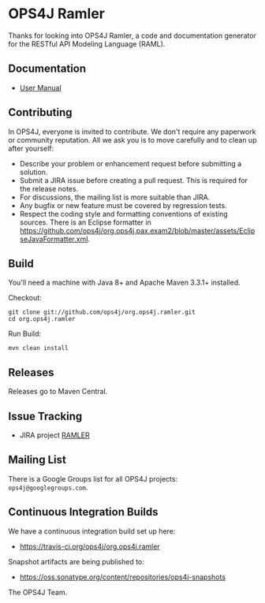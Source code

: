 # OPS4J Ramler

Thanks for looking into OPS4J Ramler, a code and documentation generator for the
RESTful API Modeling Language (RAML).

## Documentation

* [User Manual](http://ops4j.github.io/ramler/latest/)

## Contributing

In OPS4J, everyone is invited to contribute. We don't require any paperwork or community reputation.
All we ask you is to move carefully and to clean up after yourself: 

* Describe your problem or enhancement request before submitting a solution.
* Submit a JIRA issue before creating a pull request. This is required for the release notes.
* For discussions, the mailing list is more suitable than JIRA.
* Any bugfix or new feature must be covered by regression tests.
* Respect the coding style and formatting conventions of existing sources. There is an Eclipse
formatter in <https://github.com/ops4j/org.ops4j.pax.exam2/blob/master/assets/EclipseJavaFormatter.xml>.
 
## Build

You'll need a machine with Java 8+ and Apache Maven 3.3.1+ installed.

Checkout:

    git clone git://github.com/ops4j/org.ops4j.ramler.git
    cd org.ops4j.ramler

Run Build:

    mvn clean install

## Releases

Releases go to Maven Central.

## Issue Tracking

* JIRA project [RAMLER](http://team.ops4j.org/browse/RAMLER)

## Mailing List

There is a Google Groups list for all OPS4J projects: `ops4j@googlegroups.com`.

## Continuous Integration Builds

We have a continuous integration build set up here:

* <https://travis-ci.org/ops4j/org.ops4j.ramler>

Snapshot artifacts are being published to:

* <https://oss.sonatype.org/content/repositories/ops4j-snapshots>


The OPS4J Team.
